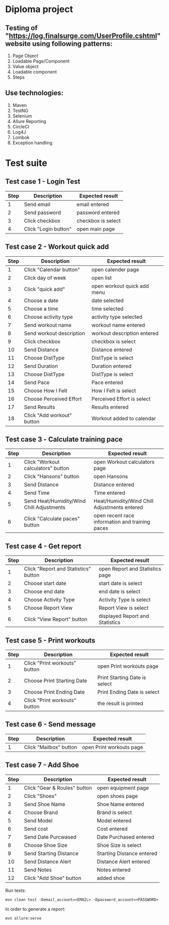 # Diploma project
## Testing of "https://log.finalsurge.com/UserProfile.cshtml" website using following patterns:
 
1. Page Object
2. Loadable Page/Component 
3. Value object
4. Loadable component 
5. Steps

## Use technologies:

1. Maven
2. TestNG
3. Selenium
4. Allure Reporting
5. CircleCI
6. Log4J
7. Lombok
8. Exception handling
 
# Test suite
## Test case 1 - Login Test
| Step | Description | Expected result |
| --- | --- | --- | 
| 1 | Send email | email entered | 
| 2 | Send password | password entered | 
| 3 | Click checkbox | checkbox is select | 
| 4 | Click "Login button" | open main page | 

## Test case 2 - Workout quick add
| Step | Description | Expected result |
| --- | --- | --- | 
| 1 | Click "Calendar button" | open calender page | 
| 2 | Click day of week | open list | 
| 3 | Click "quick add" | open workout quick add menu | 
| 4 | Choose a date | date selected | 
| 5 | Choose a time | time selected | 
| 6 | Choose activity type | activity type selected | 
| 7 | Send workout name | workout name entered | 
| 8 | Send workout description | workout description entered | 
| 9 | Click checkbox | checkbox is select | 
| 10 | Send Distance | Distance entered  | 
| 11 | Choose DistType | DistType is select | 
| 12 | Send Duration | Duration entered | 
| 13 | Choose DistType | DistType is select | 
| 14 | Send Pace | Pace entered | 
| 15 | Choose How I Felt | How I Felt is select | 
| 16 | Choose Perceived Effort | Perceived Effort is select | 
| 17 | Send Results | Results  entered | 
| 18 | Click "Add workout" button | Workout added to calendar | 

## Test case 3 - Сalculate training pace
| Step | Description | Expected result |
| --- | --- | --- | 
| 1 | Click "Workout calculators" button | open Workout calculators page | 
| 2 | Click "Hansons" button | open Hansons | 
| 3 | Send Distance | Distance entered | 
| 4 | Send Time | Time entered | 
| 5 | Send Heat/Humidity/Wind Chill Adjustments | Heat/Humidity/Wind Chill Adjustments entered | 
| 6 | Click "Calculate paces" button | open recent race information and training paces | 

## Test case 4 - Get report
| Step | Description | Expected result |
| --- | --- | --- | 
| 1 | Click "Report and Statistics" button | open Report and Statistics page | 
| 2 | Choose start date | start date is select | 
| 3 | Choose end date | end date is select | 
| 4 | Choose Activity Type | Activity Type is select | 
| 5 | Choose Report View | Report View is select | 
| 6 | Click "View Report" button | displayed Report and Statistics| 

## Test case 5 - Print workouts
| Step | Description | Expected result |
| --- | --- | --- | 
| 1 | Click "Print workouts" button | open Print workouts page | 
| 2 | Choose Print Starting Date | Print Starting Date is select | 
| 3 | Choose Print Ending Date | Print Ending Date is select | 
| 4 | Click "Print workouts" button | the result is printed| 

## Test case 6 - Send message
| Step | Description | Expected result |
| --- | --- | --- | 
| 1 | Click "Mailbox" button | open Print workouts page | 

## Test case 7 - Add Shoe
| Step | Description | Expected result |
| --- | --- | --- | 
| 1 | Click "Gear & Roules" button | open equipment page | 
| 2 | Click "Shoes" | open shoes page | 
| 3 | Send Shoe Name | Shoe Name entered | 
| 4 | Choose Brand | Brand is select | 
| 5 | Send Model | Model entered |  
| 6 | Send cost | Cost entered |  
| 7 | Send Date Purcwased | Date Purchased entered |  
| 8 | Choose Shoe Size | Shoe Size is select | 
| 9 | Send Starting Distance | Starting Distance entered | 
| 10 | Send Distance Alert | Distance Alert entered | 
| 11 | Send Notes | Notes entered | 
| 12 | Click "Add Shoe" button | added shoe | 

Run tests:
```
mvn clean test -Demail_account=<EMAIL> -Dpassword_account=<PASSWORD>
```
In order to generate a report:
```
mvn allure:serve
```
